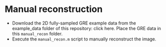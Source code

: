 # Manual reconstruction
* Download the 2D fully-sampled GRE example data from the example_data folder of this repository: click here. Place the GRE data in this `manual_recon` folder.
* Execute the `manual_recon.m` script to manually reconstruct the image.
